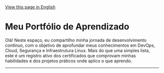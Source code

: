 [View this page in English](README.md)

# Meu Portfólio de Aprendizado

Olá! Neste espaço, eu compartilho minha jornada de desenvolvimento contínuo, com o objetivo de aprofundar meus conhecimentos em DevOps, Cloud, Segurança e Infraestrutura Linux. Mais do que uma simples lista, este é um registro ativo dos certificados que comprovam minhas habilidades e dos projetos práticos onde aplico o que aprendo.

---
